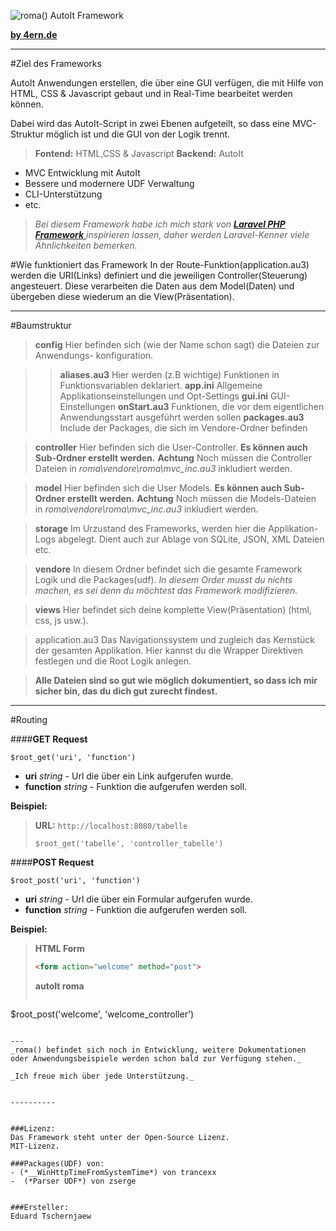 ![roma() AutoIt Framework](http://4ern.de/4ern/wp-content/uploads/2016/11/roma_logo.png)

**[by 4ern.de](http://www.4ern.de)**

---

#Ziel des Frameworks

AutoIt Anwendungen erstellen, die über eine GUI verfügen, die mit Hilfe von HTML, CSS & Javascript gebaut und in Real-Time bearbeitet werden können. 

Dabei wird das AutoIt-Script in zwei Ebenen aufgeteilt, so dass eine MVC-Struktur möglich ist und die GUI von der Logik trennt.

> **Fontend:**  HTML,CSS & Javascript
>**Backend:** AutoIt

- MVC Entwicklung mit AutoIt
- Bessere und modernere UDF Verwaltung
- CLI-Unterstützung
- etc.

>_Bei diesem Framework habe ich mich stark von [**Laravel _PHP_ Framework** ](https://laravel.com/) inspirieren lassen, daher werden Laravel-Kenner viele Ähnlichkeiten bemerken._

#Wie funktioniert das Framework
In der Route-Funktion(application.au3) werden die URI(Links) definiert und die jeweiligen Controller(Steuerung) angesteuert. Diese verarbeiten die Daten aus dem Model(Daten) und übergeben diese wiederum an die View(Präsentation).


----------


#Baumstruktur

> **config**
Hier befinden sich (wie der Name schon sagt) die Dateien zur Anwendungs- konfiguration.

>> **aliases.au3** 
>Hier werden (z.B wichtige) Funktionen in Funktionsvariablen deklariert.
**app.ini** 
Allgemeine Applikationseinstellungen und Opt-Settings
**gui.ini** 
GUI-Einstellungen
**onStart.au3**
Funktionen, die vor dem eigentlichen Anwendungsstart ausgeführt werden sollen
**packages.au3**
Include der Packages, die sich im Vendore-Ordner befinden

>**controller**
Hier befinden sich die User-Controller. __Es können auch Sub-Ordner erstellt werden.__
**Achtung** Noch müssen die Controller Dateien in *roma\vendore\roma\mvc_inc.au3* inkludiert werden.

>**model**
Hier befinden sich die User Models. __Es können auch Sub-Ordner erstellt werden.__
**Achtung** Noch müssen die Models-Dateien in *roma\vendore\roma\mvc_inc.au3* inkludiert werden.

>**storage**
Im Urzustand des Frameworks, werden hier die Applikation-Logs abgelegt.
Dient auch zur Ablage von SQLite, JSON, XML Dateien etc. 

>**vendore**
In diesem Ordner befindet sich die gesamte Framework Logik und die Packages(udf).
*In diesem Order musst du nichts machen, es sei denn du möchtest das Framework modifizieren.*

>**views**
Hier befindet sich deine komplette View(Präsentation) (html, css, js usw.).

>application.au3
Das Navigationssystem und zugleich das Kernstück der gesamten Applikation.
Hier kannst du die Wrapper Direktiven festlegen und die Root Logik anlegen.

>**Alle Dateien sind so gut wie möglich dokumentiert, so dass ich mir sicher bin, das du dich gut zurecht findest.**


----------


#Routing

####**GET Request**
```autoit
$root_get('uri', 'function')
```

- **uri** *string* -  Url die über ein Link aufgerufen wurde.
- **function** *string* - Funktion die aufgerufen werden soll.

**Beispiel:** 

 >**URL:** `http://localhost:8080/tabelle`
>```autoit
>$root_get('tabelle', 'controller_tabelle')
>```

####**POST Request**
```autoit
$root_post('uri', 'function')
```
- **uri** *string* -  Url die über ein Formular aufgerufen wurde.
- **function** *string* - Funktion die aufgerufen werden soll.

**Beispiel:** 

> **HTML Form**
> ```html
><form action="welcome" method="post">
>```
> **autoIt roma**
> ```autoit
$root_post('welcome', 'welcome_controller')
```

---
_roma() befindet sich noch in Entwicklung, weitere Dokumentationen oder Anwendungsbeispiele werden schon bald zur Verfügung stehen._

_Ich freue mich über jede Unterstützung._


----------


###Lizenz:
Das Framework steht unter der Open-Source Lizenz.
MIT-Lizenz.

###Packages(UDF) von:
- (*__WinHttpTimeFromSystemTime*) von trancexx
-  (*Parser UDF*) von zserge


###Ersteller:
Eduard Tschernjaew


